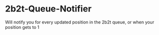 # 2b2t-Queue-Notifier
Will notify you for every updated position in the 2b2t queue, or when your position gets to 1
